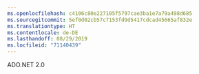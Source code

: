 ```yaml
---
ms.openlocfilehash: c4106c80e227105f5797cae3ba1e7a79a498d685
ms.sourcegitcommit: 5ef0d02cb57c7153fd9d5417cdcad45665af832e
ms.translationtype: HT
ms.contentlocale: de-DE
ms.lasthandoff: 08/29/2019
ms.locfileid: "71140439"
---
```

ADO.NET 2.0